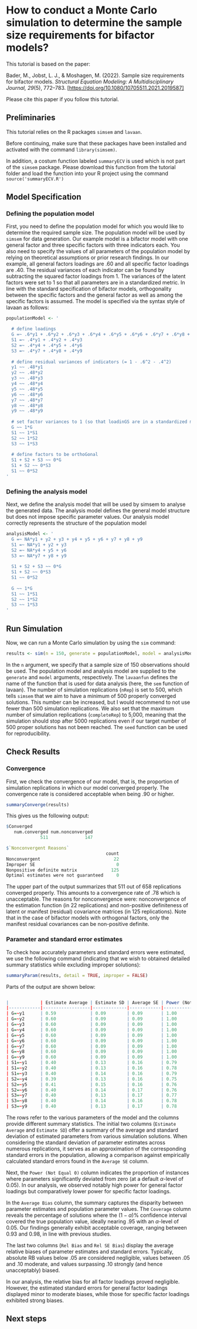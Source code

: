 # How to conduct a Monte Carlo simulation to determine the sample size requirements for bifactor models?

This tutorial is based on the paper:

Bader, M., Jobst, L. J., & Moshagen, M. (2022). Sample size requirements for bifactor models. *Structural Equation Modeling: A Multidisciplinary Journal, 29*(5), 772–783. [https://doi.org/10.1080/10705511.2021.2019587]

Please cite this paper if you follow this tutorial.


## Preliminaries

This tutorial relies on the R packages `simsem` and `lavaan`. 

Before continuing, make sure that these packages have been installed and activated with the command `library(simsem)`.

In addition, a costum function labeled `summaryECV` is used which is not part of the `simsem` package. Please download this function from the tutorial folder and load the function into your R project using the command `source('summaryECV.R')`


## Model Specification

### Defining the population model

First, you need to define the population model for which you would like to determine the required sample size. The population model will be used by `simsem` for data generation. Our example model is a bifactor model with one general factor and three specific factors with three indicators each. You also need to specify the values of all parameters of the population model by relying on theoretical assumptions or prior research findings. In our example, all general factors loadings are .60 and all specific factor loadings are .40. The residual variances of each indicator can be found by subtracting the squared factor loadings from 1. The variances of the latent factors were set to 1 so that all parameters are in a standardized metric. In line with the standard specification of bifactor models, orthogonality between the specific factors and the general factor as well as among the specific factors is assumed. The model is specified via the syntax style of lavaan as follows: 

``` r
populationModel <- '

  # define loadings
  G =~ .6*y1 + .6*y2 + .6*y3 + .6*y4 + .6*y5 + .6*y6 + .6*y7 + .6*y8 + .6*y9
  S1 =~ .4*y1 + .4*y2 + .4*y3
  S2 =~ .4*y4 + .4*y5 + .4*y6
  S3 =~ .4*y7 + .4*y8 + .4*y9
  
  # define residual variances of indicators (= 1 - .6^2 - .4^2)
  y1 ~~ .48*y1
  y2 ~~ .48*y2
  y3 ~~ .48*y3
  y4 ~~ .48*y4
  y5 ~~ .48*y5
  y6 ~~ .48*y6
  y7 ~~ .48*y7
  y8 ~~ .48*y8
  y9 ~~ .48*y9
  
  # set factor variances to 1 (so that loadinGS are in a standardized metric)
  G ~~ 1*G
  S1 ~~ 1*S1
  S2 ~~ 1*S2
  S3 ~~ 1*S3
  
  # define factors to be orthoGonal
  S1 + S2 + S3 ~~ 0*G
  S1 + S2 ~~ 0*S3
  S1 ~~ 0*S2
'
```


### Defining the analysis model

Next, we define the analysis model that will be used by simsem to analyse the generated data. The analysis model defines the general model structure but does not impose specific parameter values. Our analysis model correctly represents the structure of the population model

``` r
analysisModel <- '
  G =~ NA*y1 + y2 + y3 + y4 + y5 + y6 + y7 + y8 + y9
  S1 =~ NA*y1 + y2 + y3
  S2 =~ NA*y4 + y5 + y6
  S3 =~ NA*y7 + y8 + y9
  
  S1 + S2 + S3 ~~ 0*G
  S1 + S2 ~~ 0*S3
  S1 ~~ 0*S2
  
  G ~~ 1*G
  S1 ~~ 1*S1
  S2 ~~ 1*S2
  S3 ~~ 1*S3
'
```

## Run Simulation

Now, we can run a Monte Carlo simulation by using the `sim` command:

``` r
results <- sim(n = 150, generate = populationModel, model = analysisModel, lavaanfun = "sem", nRep = 500, completeRep = 5000, seed = 2021)
```

In the `n` argument, we specify that a sample size of 150 observations should be used. The population model and analysis model are supplied to the `generate` and `model` arguments, respectively. The `lavaanfun` defines the name of the function that is used for data analysis (here, the `sem` function of lavaan). The number of simulation replications (`nRep`) is set to 500, which tells `simsem` that we aim to have a minimum of 500 properly converged solutions. This number can be increased, but I would recommend to not use fewer than 500 simulation replications. We also set that the maximum number of simulation replications (`completeRep`) to 5,000, meaning that the simulation should stop after 5000 replications even if our target number of 500 proper solutions has not been reached. The `seed` function can be used for reproducibility. 


## Check Results

### Convergence

First, we check the convergence of our model, that is, the proportion of simulation replications in which our model converged properly. The convergence rate is considered acceptable when being .90 or higher.

``` r
summaryConverge(results) 
```
This gives us the following output:

``` r
$Converged
   num.converged num.nonconverged 
             511              147 

$`Nonconvergent Reasons`
                                      count
Nonconvergent                            22
Improper SE                               0
Nonpositive definite matrix             125
Optimal estimates were not guaranteed     0

```
The upper part of the output summarizes that 511 out of 658 replications converged properly. This amounts to a convergence rate of .78 which is unacceptable. The reasons for nonconvergence were: nonconvergence of the estimation function (in 22 replications) and non-positive definiteness of latent or manifest (residual) covariance matrices (in 125 replications). Note that in the case of bifactor models with orthogonal factors, only the manifest residual covariances can be non-positive definite.

### Parameter and standard error estimates

To check how accurately parameters and standard errors were estimated, we use the following command (indicating that we wish to obtained detailed summary statistics while excluding improper solutions):

``` r
summaryParam(results, detail = TRUE, improper = FALSE) 
```

Parts of the output are shown below:

``` r

|            | Estimate Average | Estimate SD | Average SE | Power (Not equal 0) | Average Bias | Coverage | Rel Bias | Rel SE Bias |
|------------|------------------|-------------|------------|---------------------|--------------|----------|----------|-------------|
| G=~y1      | 0.59             | 0.09        | 0.09       | 1.00                | -0.01        | 0.93     | -0.01    | -0.05       |
| G=~y2      | 0.60             | 0.09        | 0.09       | 1.00                | 0.00         | 0.95     | -0.01    | 0.00        |
| G=~y3      | 0.60             | 0.09        | 0.09       | 1.00                | 0.00         | 0.95     | 0.00     | 0.01        |
| G=~y4      | 0.60             | 0.09        | 0.09       | 1.00                | 0.00         | 0.93     | -0.01    | -0.06       |
| G=~y5      | 0.60             | 0.09        | 0.09       | 1.00                | 0.00         | 0.93     | 0.00     | -0.03       |
| G=~y6      | 0.60             | 0.09        | 0.09       | 1.00                | 0.00         | 0.95     | 0.00     | -0.02       |
| G=~y7      | 0.60             | 0.09        | 0.09       | 1.00                | 0.00         | 0.96     | 0.01     | 0.00        |
| G=~y8      | 0.60             | 0.09        | 0.09       | 1.00                | 0.00         | 0.96     | 0.00     | 0.00        |
| G=~y9      | 0.60             | 0.09        | 0.09       | 1.00                | 0.00         | 0.94     | 0.00     | 0.01        |
| S1=~y1     | 0.40             | 0.13        | 0.16       | 0.79                | 0.00         | 0.98     | 0.01     | 0.21        |
| S1=~y2     | 0.40             | 0.13        | 0.16       | 0.78                | 0.00         | 0.97     | 0.00     | 0.22        |
| S1=~y3     | 0.40             | 0.14        | 0.16       | 0.79                | 0.00         | 0.97     | 0.01     | 0.16        |
| S2=~y4     | 0.39             | 0.13        | 0.16       | 0.75                | -0.01        | 0.98     | -0.02    | 0.21        |
| S2=~y5     | 0.41             | 0.15        | 0.16       | 0.76                | 0.01         | 0.96     | 0.01     | 0.12        |
| S2=~y6     | 0.40             | 0.14        | 0.17       | 0.76                | 0.00         | 0.97     | 0.00     | 0.19        |
| S3=~y7     | 0.40             | 0.13        | 0.17       | 0.77                | 0.00         | 0.98     | 0.00     | 0.29        |
| S3=~y8     | 0.40             | 0.14        | 0.16       | 0.78                | 0.00         | 0.98     | 0.01     | 0.21        |
| S3=~y9     | 0.40             | 0.13        | 0.17       | 0.78                | 0.00         | 0.98     | -0.01    | 0.30        |


```

The rows refer to the various parameters of the model and the columns provide different summary statistics. 
The initial two columns (`Estimate Average` and `Estimate SD`) offer a summary of the average and standard deviation of estimated parameters from various simulation solutions. When considering the standard deviation of parameter estimates across numerous replications, it serves as an approximation of the corresponding standard errors in the population, allowing a comparison against empirically calculated standard errors found in the `Average SE` column. 

Next, the `Power (Not Equal 0)` column indicates the proportion of instances where parameters significantly deviated from zero (at a default $\alpha$-level of 0.05). In our analysis, we observed notably high power for general factor loadings but comparatively lower power for specific factor loadings.

In the `Average Bias` column, the summary captures the disparity between parameter estimates and population parameter values. The `Coverage` column reveals the percentage of solutions where the $(1 - \alpha)$% confidence interval covered the true population value, ideally nearing .95 with an $\alpha$-level of 0.05. Our findings generally exhibit acceptable coverage, ranging between 0.93 and 0.98, in line with previous studies.

The last two columns (`Rel Bias` and `Rel SE Bias`) display the average relative biases of parameter estimates and standard errors. Typically, absolute RB values below .05 are considered negligible, values between .05 and .10 moderate, and values surpassing .10 strongly (and hence unacceptably) biased.

In our analysis, the relative bias for all factor loadings proved negligible. However, the estimated standard errors for general factor loadings displayed minor to moderate biases, while those for specific factor loadings exhibited strong biases.



## Next steps




